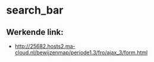# search_bar

## Werkende link:
* http://25682.hosts2.ma-cloud.nl/bewijzenmap/periode1.3/fro/ajax_3/form.html
